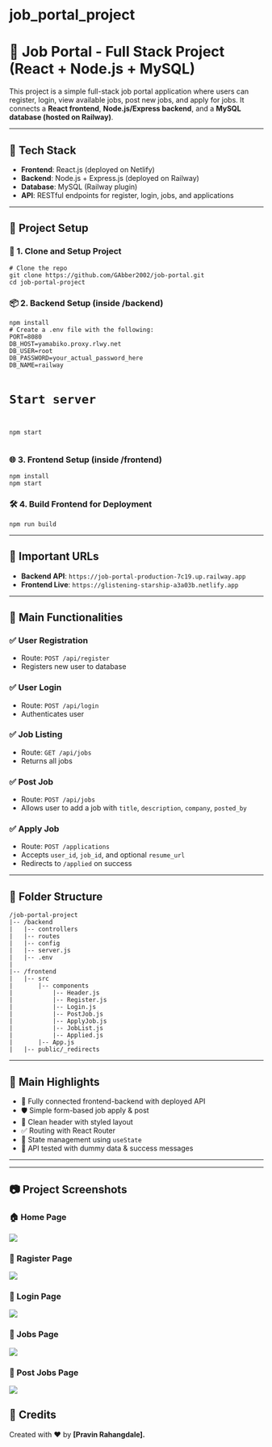 # job_portal_project

<h1>💼 Job Portal - Full Stack Project (React + Node.js + MySQL)</h1>

<p>This project is a simple full-stack job portal application where users can register, login, view available jobs, post new jobs, and apply for jobs. It connects a <strong>React frontend</strong>, <strong>Node.js/Express backend</strong>, and a <strong>MySQL database (hosted on Railway)</strong>.</p>

<hr>

<h2>🔧 Tech Stack</h2>
<ul>
  <li><strong>Frontend</strong>: React.js (deployed on Netlify)</li>
  <li><strong>Backend</strong>: Node.js + Express.js (deployed on Railway)</li>
  <li><strong>Database</strong>: MySQL (Railway plugin)</li>
  <li><strong>API</strong>: RESTful endpoints for register, login, jobs, and applications</li>
</ul>

<hr>

<h2>🚀 Project Setup</h2>

<h3>📁 1. Clone and Setup Project</h3>
<pre><code># Clone the repo
git clone https://github.com/GAbber2002/job-portal.git
cd job-portal-project
</code></pre>

<h3>📦 2. Backend Setup (inside /backend)</h3>
<pre><code>npm install
# Create a .env file with the following:
PORT=8080
DB_HOST=yamabiko.proxy.rlwy.net
DB_USER=root
DB_PASSWORD=your_actual_password_here
DB_NAME=railway

# Start server
npm start
</code></pre>

<h3>🌐 3. Frontend Setup (inside /frontend)</h3>
<pre><code>npm install
npm start
</code></pre>

<h3>🛠 4. Build Frontend for Deployment</h3>
<pre><code>npm run build
</code></pre>

<hr>

<h2>🔗 Important URLs</h2>
<ul>
  <li><strong>Backend API</strong>: <code>https://job-portal-production-7c19.up.railway.app</code></li>
  <li><strong>Frontend Live</strong>: <code>https://glistening-starship-a3a03b.netlify.app</code></li>
</ul>

<hr>

<h2>🔑 Main Functionalities</h2>

<h3>✅ User Registration</h3>
<ul>
  <li>Route: <code>POST /api/register</code></li>
  <li>Registers new user to database</li>
</ul>

<h3>✅ User Login</h3>
<ul>
  <li>Route: <code>POST /api/login</code></li>
  <li>Authenticates user</li>
</ul>

<h3>✅ Job Listing</h3>
<ul>
  <li>Route: <code>GET /api/jobs</code></li>
  <li>Returns all jobs</li>
</ul>

<h3>✅ Post Job</h3>
<ul>
  <li>Route: <code>POST /api/jobs</code></li>
  <li>Allows user to add a job with <code>title</code>, <code>description</code>, <code>company</code>, <code>posted_by</code></li>
</ul>

<h3>✅ Apply Job</h3>
<ul>
  <li>Route: <code>POST /applications</code></li>
  <li>Accepts <code>user_id</code>, <code>job_id</code>, and optional <code>resume_url</code></li>
  <li>Redirects to <code>/applied</code> on success</li>
</ul>

<hr>

<h2>📂 Folder Structure</h2>
<pre><code>/job-portal-project
|-- /backend
|   |-- controllers
|   |-- routes
|   |-- config
|   |-- server.js
|   |-- .env
|
|-- /frontend
|   |-- src
|       |-- components
|           |-- Header.js
|           |-- Register.js
|           |-- Login.js
|           |-- PostJob.js
|           |-- ApplyJob.js
|           |-- JobList.js
|           |-- Applied.js
|       |-- App.js
|   |-- public/_redirects
</code></pre>

<hr>

<h2>🌟 Main Highlights</h2>
<ul>
  <li>🎯 Fully connected frontend-backend with deployed API</li>
  <li>🛡 Simple form-based job apply & post</li>
  <li>🎨 Clean header with styled layout</li>
  <li>✅ Routing with React Router</li>
  <li>🔁 State management using <code>useState</code></li>
  <li>🧪 API tested with dummy data & success messages</li>
</ul>

<hr>

---

## 📷 Project Screenshots

### 🏠 Home Page


<img src="frontend/images/homepage.png" >

### 🔐 Ragister Page

<img src="frontend/images/ragisterpage.png" >

### 🔐 Login Page

<img src="frontend/images/logingpage.png" >

### 🔐 Jobs Page

<img src="frontend/images/jobspage.png" >

### 🔐 Post Jobs Page

<img src="frontend/images/jobpostpage.png" >


<h2>📌 Credits</h2>
<p>Created with ❤️ by <strong>[Pravin Rahangdale].</p>


